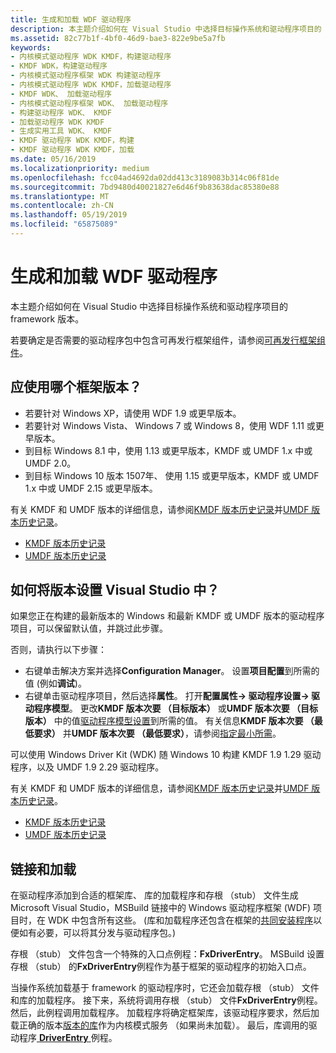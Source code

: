 ```yaml
---
title: 生成和加载 WDF 驱动程序
description: 本主题介绍如何在 Visual Studio 中选择目标操作系统和驱动程序项目的 framework 版本。 它还介绍了共同安装程序以及如何确定是否应驱动程序包中包括此组件。
ms.assetid: 82c77b1f-4bf0-46d9-bae3-822e9be5a7fb
keywords:
- 内核模式驱动程序 WDK KMDF，构建驱动程序
- KMDF WDK，构建驱动程序
- 内核模式驱动程序框架 WDK 构建驱动程序
- 内核模式驱动程序 WDK KMDF，加载驱动程序
- KMDF WDK、 加载驱动程序
- 内核模式驱动程序框架 WDK、 加载驱动程序
- 构建驱动程序 WDK、 KMDF
- 加载驱动程序 WDK KMDF
- 生成实用工具 WDK、 KMDF
- KMDF 驱动程序 WDK KMDF，构建
- KMDF 驱动程序 WDK KMDF，加载
ms.date: 05/16/2019
ms.localizationpriority: medium
ms.openlocfilehash: fcc04ad4692da02dd413c3189083b314c06f81de
ms.sourcegitcommit: 7bd9480d40021827e6d46f9b83638dac85380e88
ms.translationtype: MT
ms.contentlocale: zh-CN
ms.lasthandoff: 05/19/2019
ms.locfileid: "65875089"
---
```

# <a name="building-and-loading-a-wdf-driver"></a>生成和加载 WDF 驱动程序


本主题介绍如何在 Visual Studio 中选择目标操作系统和驱动程序项目的 framework 版本。

若要确定是否需要的驱动程序包中包含可再发行框架组件，请参阅[可再发行框架组件](installation-components-for-kmdf-drivers.md)。


## <a name="which-framework-version-should-i-use"></a>应使用哪个框架版本？

*   若要针对 Windows XP，请使用 WDF 1.9 或更早版本。
*   若要针对 Windows Vista、 Windows 7 或 Windows 8，使用 WDF 1.11 或更早版本。
*   到目标 Windows 8.1 中，使用 1.13 或更早版本，KMDF 或 UMDF 1.x 中或 UMDF 2.0。
*   到目标 Windows 10 版本 1507年、 使用 1.15 或更早版本，KMDF 或 UMDF 1.x 中或 UMDF 2.15 或更早版本。

有关 KMDF 和 UMDF 版本的详细信息，请参阅[KMDF 版本历史记录](kmdf-version-history.md)并[UMDF 版本历史记录](umdf-version-history.md)。

* [KMDF 版本历史记录](kmdf-version-history.md)
* [UMDF 版本历史记录](umdf-version-history.md)

## <a name="how-do-i-set-the-versions-in-visual-studio"></a>如何将版本设置 Visual Studio 中？


如果您正在构建的最新版本的 Windows 和最新 KMDF 或 UMDF 版本的驱动程序项目，可以保留默认值，并跳过此步骤。

否则，请执行以下步骤：

-   右键单击解决方案并选择**Configuration Manager**。  设置**项目配置**到所需的值 (例如**调试**)。
-   右键单击驱动程序项目，然后选择**属性**。  打开**配置属性-> 驱动程序设置-> 驱动程序模型**。  更改**KMDF 版本次要 （目标版本）** 或**UMDF 版本次要 （目标版本）** 中的值[驱动程序模型设置](../develop/driver-model-settings-properties-for-driver-projects.md)到所需的值。  有关信息**KMDF 版本次要 （最低要求）** 并**UMDF 版本次要 （最低要求）**，请参阅[指定最小所需](https://docs.microsoft.com/windows-hardware/drivers/wdf/building-a-wdf-driver-for-multiple-versions-of-windows#specifying-minimum-required)。

可以使用 Windows Driver Kit (WDK) 随 Windows 10 构建 KMDF 1.9 1.29 驱动程序，以及 UMDF 1.9 2.29 驱动程序。

有关 KMDF 和 UMDF 版本的详细信息，请参阅[KMDF 版本历史记录](kmdf-version-history.md)并[UMDF 版本历史记录](umdf-version-history.md)。

* [KMDF 版本历史记录](kmdf-version-history.md)
* [UMDF 版本历史记录](umdf-version-history.md)

## <a name="linking-and-loading"></a>链接和加载


在驱动程序添加到合适的框架库、 库的加载程序和存根 （stub） 文件生成 Microsoft Visual Studio，MSBuild 链接中的 Windows 驱动程序框架 (WDF) 项目时，在 WDK 中包含所有这些。 (库和加载程序还包含在框架的[共同安装程序](installing-the-framework-s-co-installer.md)以便如有必要，可以将其分发与驱动程序包。)

存根 （stub） 文件包含一个特殊的入口点例程：**FxDriverEntry**。 MSBuild 设置存根 （stub） 的**FxDriverEntry**例程作为基于框架的驱动程序的初始入口点。

当操作系统加载基于 framework 的驱动程序时，它还会加载存根 （stub） 文件和库的加载程序。 接下来，系统将调用存根 （stub） 文件**FxDriverEntry**例程。 然后，此例程调用加载程序。 加载程序将确定框架库，该驱动程序要求，然后加载正确的版本[版本的库](framework-library-versioning.md)作为内核模式服务 （如果尚未加载）。 最后，库调用的驱动程序[ **DriverEntry** ](https://msdn.microsoft.com/library/windows/hardware/ff540807)例程。

